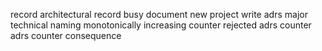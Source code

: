 record architectural record busy document new project write adrs major technical naming monotonically increasing counter rejected adrs counter adrs counter consequence